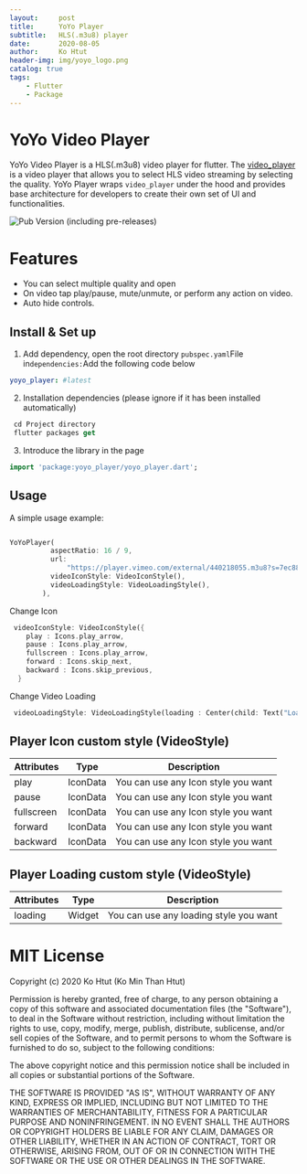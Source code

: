 ```yaml
---
layout:     post
title:      YoYo Player
subtitle:   HLS(.m3u8) player
date:       2020-08-05
author:     Ko Htut
header-img: img/yoyo_logo.png
catalog: true
tags:
    - Flutter
    - Package
---
```



# YoYo Video Player

YoYo Video Player is a HLS(.m3u8) video player for flutter.
The [video_player](https://pub.dev/packages/yoyo_player) is a video player that allows you to select HLS video streaming by selecting the quality. YoYo Player wraps `video_player` under the hood and provides base architecture for developers to create their own set of UI and functionalities.

![Pub Version (including pre-releases)](https://img.shields.io/pub/v/yoyo_player)

# Features

* You can select multiple quality and open
* On video tap play/pause, mute/unmute, or perform any action on video.
* Auto hide controls.

## Install & Set up

1. Add dependency, open the root directory `pubspec.yaml`File in`dependencies:`Add the following code below

 ```yaml
 yoyo_player: #latest
 ```

2. Installation dependencies (please ignore if it has been installed automatically)

```dart
 cd Project directory
 flutter packages get
 ```

3. Introduce the library in the page

```dart
import 'package:yoyo_player/yoyo_player.dart';
```
## Usage

A simple usage example:

```dart

YoYoPlayer(
          aspectRatio: 16 / 9,
          url:
              "https://player.vimeo.com/external/440218055.m3u8?s=7ec886b4db9c3a52e0e7f5f917ba7287685ef67f&oauth2_token_id=1360367101",
          videoIconStyle: VideoIconStyle(),
          videoLoadingStyle: VideoLoadingStyle(),
        ),
```

Change Icon

```dart
 videoIconStyle: VideoIconStyle({
    play : Icons.play_arrow,
    pause : Icons.play_arrow,
    fullscreen : Icons.play_arrow,
    forward : Icons.skip_next,
    backward : Icons.skip_previous,
  }
```

Change Video Loading
```dart
 videoLoadingStyle: VideoLoadingStyle(loading : Center(child: Text("Loading video")),
```

## Player Icon custom style (VideoStyle)

| Attributes | Type     | Description |
|------------|----------|-------------|
| play       | IconData | You can use any Icon style you want        |
| pause      | IconData | You can use any Icon style you want        |
| fullscreen | IconData | You can use any Icon style you want        |
| forward    | IconData | You can use any Icon style you want        |
| backward   | IconData | You can use any Icon style you want        |

## Player Loading custom style (VideoStyle)

| Attributes | Type     | Description |
|------------|----------|-------------|
| loading       | Widget | You can use any loading style you want       |


# MIT License

Copyright (c) 2020 Ko Htut (Ko Min Than Htut)

Permission is hereby granted, free of charge, to any person obtaining a copy
of this software and associated documentation files (the "Software"), to deal
in the Software without restriction, including without limitation the rights
to use, copy, modify, merge, publish, distribute, sublicense, and/or sell
copies of the Software, and to permit persons to whom the Software is
furnished to do so, subject to the following conditions:

The above copyright notice and this permission notice shall be included in all
copies or substantial portions of the Software.

THE SOFTWARE IS PROVIDED "AS IS", WITHOUT WARRANTY OF ANY KIND, EXPRESS OR
IMPLIED, INCLUDING BUT NOT LIMITED TO THE WARRANTIES OF MERCHANTABILITY,
FITNESS FOR A PARTICULAR PURPOSE AND NONINFRINGEMENT. IN NO EVENT SHALL THE
AUTHORS OR COPYRIGHT HOLDERS BE LIABLE FOR ANY CLAIM, DAMAGES OR OTHER
LIABILITY, WHETHER IN AN ACTION OF CONTRACT, TORT OR OTHERWISE, ARISING FROM,
OUT OF OR IN CONNECTION WITH THE SOFTWARE OR THE USE OR OTHER DEALINGS IN THE
SOFTWARE.